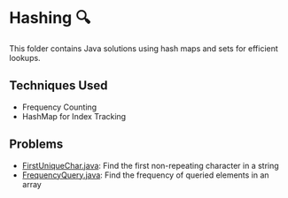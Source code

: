 # Hashing 🔍  
This folder contains Java solutions using hash maps and sets for efficient lookups.

## Techniques Used
- Frequency Counting
- HashMap for Index Tracking

## Problems
- [FirstUniqueChar.java](FirstUniqueChar.java): Find the first non-repeating character in a string  
- [FrequencyQuery.java](FrequencyQuery.java): Find the frequency of queried elements in an array
